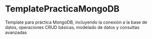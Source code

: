 # TemplatePracticaMongoDB
Template para práctica MongoDB, incluyendo la conexión a la base de datos, operaciones CRUD básicas, modelado de datos y consultas avanzadas
